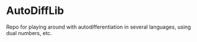 # AutoDiffLib
Repo for playing around with autodifferentiation in several languages, using dual numbers, etc. 
